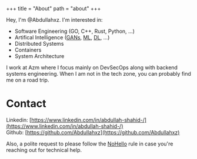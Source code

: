 +++
title = "About"
path = "about"
+++

Hey, I'm @Abdullahxz. I'm interested in:
- Software Engineering (GO, C++, Rust, Python, ...)
- Artifical Intelligence ([GANs](https://en.wikipedia.org/wiki/Generative_adversarial_network), [ML](https://en.wikipedia.org/wiki/Machine_learning), [DL](https://en.wikipedia.org/wiki/Deep_learning), ...)
- Distributed Systems
- Containers
- System Architecture

I work at Azm where I focus mainly on DevSecOps along with backend systems engineering. When I am not in the tech zone, you can probably find me on a road trip.

# Contact
Linkedin: [https://www.linkedin.com/in/abdullah-shahid-/](https://www.linkedin.com/in/abdullah-shahid-/) <br />
Github: [https://github.com/Abdullahxz](https://github.com/Abdullahxz) <br />


Also, a polite request to please follow the [NoHello](https://www.nohello.com/2013/01/please-dont-say-just-hello-in-chat.html?m=1&ref=abdullahxz.github.io) rule in case you're reaching out for technical help.